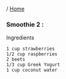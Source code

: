 / [Home](index.md)

### Smoothie 2 :

Ingredients
```
1 cup strawberries
1/2 cup raspberries
2 beets
1/3 cup Greek Yogurt
1 cup coconut water
```